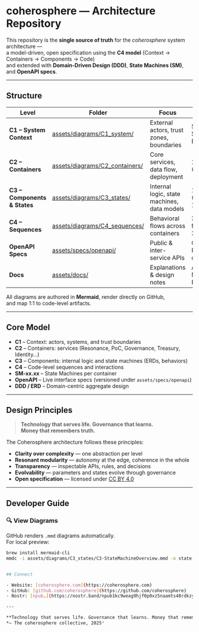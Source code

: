 # coherosphere — Architecture Repository

This repository is the **single source of truth** for the *coherosphere* system architecture —  
a model-driven, open specification using the **C4 model** (Context → Containers → Components → Code)  
and extended with **Domain-Driven Design (DDD)**, **State Machines (SM)**, and **OpenAPI specs**.

---

## Structure

| Level | Folder | Focus | Content |
|--------|---------|--------|----------|
| **C1 – System Context** | [assets/diagrams/C1_system/](assets/diagrams/C1_system) | External actors, trust zones, boundaries | System, Stakeholders, Trust Boundaries |
| **C2 – Containers** | [assets/diagrams/C2_containers/](assets/diagrams/C2_containers) | Core services, data flow, deployment | 12 core containers (C2-01…C2-12) |
| **C3 – Components & States** | [assets/diagrams/C3_states/](assets/diagrams/C3_states) | Internal logic, state machines, data models | 16 state machines (SM-01.01…SM-10.02) |
| **C4 – Sequences** | [assets/diagrams/C4_sequences/](assets/diagrams/C4_sequences) | Behavioral flows across containers | 30+ end-to-end flows (C4-01…C4-34) |
| **OpenAPI Specs** | [assets/specs/openapi/](assets/specs/openapi) | Public & inter-service APIs | C2-01…C2-11 REST/gRPC/GraphQL definitions |
| **Docs** | [assets/docs/](assets/docs) | Explanations & design notes | API Surface, Domain Model, Governance Rules |

All diagrams are authored in **Mermaid**, render directly on GitHub,  
and map 1:1 to code-level artifacts.

---

## Core Model

- **C1** – Context: actors, systems, and trust boundaries  
- **C2** – Containers: services (Resonance, PoC, Governance, Treasury, Identity…)  
- **C3** – Components: internal logic and state machines (ERDs, behaviors)  
- **C4** – Code-level sequences and interactions  
- **SM-xx.xx** – State Machines per container  
- **OpenAPI** – Live interface specs (versioned under `assets/specs/openapi`)  
- **DDD / ERD** – Domain-centric aggregate design  

---

## Design Principles

> **Technology that serves life. Governance that learns.  
> Money that remembers truth.**

The Coherosphere architecture follows these principles:

- **Clarity over complexity** — one abstraction per level  
- **Resonant modularity** — autonomy at the edge, coherence in the whole  
- **Transparency** — inspectable APIs, rules, and decisions  
- **Evolvability** — parameters and states evolve through governance  
- **Open specification** — licensed under [CC BY 4.0](https://creativecommons.org/licenses/by/4.0/)

---

## Developer Guide

### 🔍 View Diagrams
GitHub renders `.mmd` diagrams automatically.  
For local preview:
```bash
brew install mermaid-cli
mmdc -i assets/diagrams/C3_states/C3-StateMachineOverview.mmd -o state-overview.svg


## Connect

- Website: [coherosphere.com](https://coherosphere.com)  
- GitHub: [github.com/coherosphere](https://github.com/coherosphere)  
- Nostr: [npub…](https://nostr.band/npub1kc9weag9hjf0p0xz5naamts48rdkzymucvrd9ws8ns7n4x3qq5gsljlnck)

---

**Technology that serves life. Governance that learns. Money that remembers truth.**  
*— The coherosphere collective, 2025*
